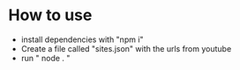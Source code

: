 # How to use
- install dependencies with "npm i"
- Create a file called "sites.json" with the urls from youtube
- run " node . "